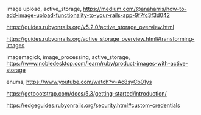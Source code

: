 image upload, active_storage,
https://medium.com/@anaharris/how-to-add-image-upload-functionality-to-your-rails-app-9f7fc3f3d042

https://guides.rubyonrails.org/v5.2.0/active_storage_overview.html

https://guides.rubyonrails.org/active_storage_overview.html#transforming-images

imagemagick, image_processing, active_storage, 
https://www.nobledesktop.com/learn/ruby/product-images-with-active-storage

enums,
https://www.youtube.com/watch?v=Ac8syCb01ys

https://getbootstrap.com/docs/5.3/getting-started/introduction/

https://edgeguides.rubyonrails.org/security.html#custom-credentials

